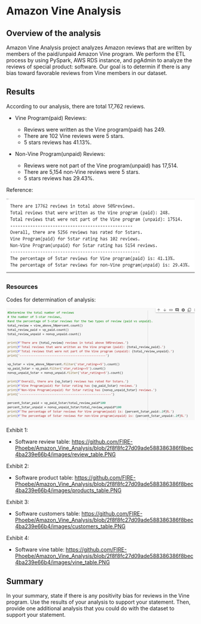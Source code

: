 # Amazon Vine Analysis

## Overview of the analysis
Amazon Vine Analysis project analyzes Amazon reviews that are written by members of the paid/unpaid Amazon Vine program. We perform the ETL process by using PySpark, AWS RDS instance, and pgAdmin to analyze the reviews of special product: software. Our goal is to determin if there is any bias toward favorable reviews from Vine members in our dataset.

## Results
According to our analysis, there are total 17,762 reviews. 
- Vine Program(paid) Reviews:
  - Reviews were written as the Vine program(paid) has 249.
  - There are 102 Vine reviews were 5 stars.
  - 5 stars reviews has 41.13%.

- Non-Vine Program(unpaid) Reviews:
  - Reviews were not part of the Vine program(unpaid) has 17,514.
  - There are 5,154 non-Vine reviews were 5 stars.
  - 5 stars reviews has 29.43%.

Reference:

<img src='images/summary.PNG' width=600 height=200>

### Resources
Codes for determination of analysis:

<img src='images/determination_code.PNG' width=600 height=300>

Exhibit 1: 
- Software review table:
https://github.com/FIRE-Phoebe/Amazon_Vine_Analysis/blob/2f8f8fc27d09ade588386386f8bec4ba239e66b4/images/review_table.PNG

Exhibit 2: 
- Software product table:
https://github.com/FIRE-Phoebe/Amazon_Vine_Analysis/blob/2f8f8fc27d09ade588386386f8bec4ba239e66b4/images/products_table.PNG

Exhibit 3: 
- Software customers table:
https://github.com/FIRE-Phoebe/Amazon_Vine_Analysis/blob/2f8f8fc27d09ade588386386f8bec4ba239e66b4/images/customers_table.PNG

Exhibit 4: 
- Software vine table:
https://github.com/FIRE-Phoebe/Amazon_Vine_Analysis/blob/2f8f8fc27d09ade588386386f8bec4ba239e66b4/images/vine_table.PNG

## Summary
In your summary, state if there is any positivity bias for reviews in the Vine program. Use the results of your analysis to support your statement. Then, provide one additional analysis that you could do with the dataset to support your statement.
